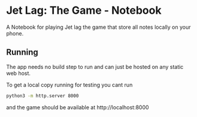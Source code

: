 # Jet Lag: The Game - Notebook

A Notebook for playing Jet lag the game that store all notes locally on your
phone.

## Running

The app needs no build step to run and can just be hosted on any static web
host.

To get a local copy running for testing you cant run

```bash
python3 -m http.server 8000
```

and the game should be available at http://localhost:8000
